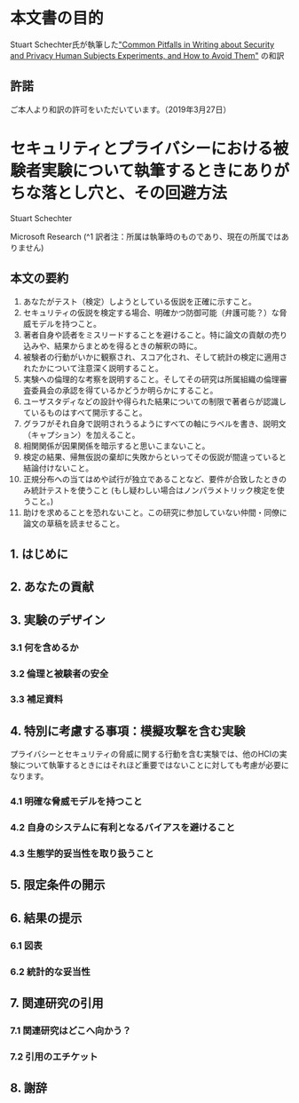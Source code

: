 # 本文書の目的
Stuart Schechter氏が執筆した["Common Pitfalls in Writing about Security and Privacy Human Subjects Experiments, and How to Avoid Them"]( https://www.microsoft.com/en-us/research/publication/common-pitfalls-in-writing-about-security-and-privacy-human-subjects-experiments-and-how-to-avoid-them/) の和訳

## 許諾
ご本人より和訳の許可をいただいています。（2019年3月27日）



# セキュリティとプライバシーにおける被験者実験について執筆するときにありがちな落とし穴と、その回避方法

Stuart Schechter

Microsoft Research (^1 訳者注：所属は執筆時のものであり、現在の所属ではありません)

## 本文の要約

1. あなたがテスト（検定）しようとしている仮説を正確に示すこと。
2. セキュリティの仮説を検定する場合、明確かつ防御可能（弁護可能？）な脅威モデルを持つこと。
3. 著者自身や読者をミスリードすることを避けること。特に論文の貢献の売り込みや、結果からまとめを得るときの解釈の時に。
4. 被験者の行動がいかに観察され、スコア化され、そして統計の検定に適用されたかについて注意深く説明すること。
5. 実験への倫理的な考察を説明すること。そしてその研究は所属組織の倫理審査委員会の承認を得ているかどうか明らかにすること。
6. ユーザスタディなどの設計や得られた結果についての制限で著者らが認識しているものはすべて開示すること。
7. グラフがそれ自身で説明されうるようにすべての軸にラベルを書き、説明文（キャプション）を加えること。
8. 相関関係が因果関係を暗示すると思いこまないこと。
9. 検定の結果、帰無仮説の棄却に失敗からといってその仮説が間違っていると結論付けないこと。
10. 正規分布への当てはめや試行が独立であることなど、要件が合致したときのみ統計テストを使うこと (もし疑わしい場合はノンパラメトリック検定を使うこと。)
11. 助けを求めることを恐れないこと。この研究に参加していない仲間・同僚に論文の草稿を読ませること。

## 1. はじめに

## 2. あなたの貢献

## 3. 実験のデザイン

### 3.1 何を含めるか

### 3.2 倫理と被験者の安全

### 3.3 補足資料

## 4. 特別に考慮する事項：模擬攻撃を含む実験

プライバシーとセキュリティの脅威に関する行動を含む実験では、他のHCIの実験について執筆するときにはそれほど重要ではないことに対しても考慮が必要になります。

### 4.1 明確な脅威モデルを持つこと

### 4.2 自身のシステムに有利となるバイアスを避けること

### 4.3 生態学的妥当性を取り扱うこと

## 5. 限定条件の開示

## 6. 結果の提示

### 6.1 図表

### 6.2 統計的な妥当性

## 7. 関連研究の引用

### 7.1 関連研究はどこへ向かう？

### 7.2 引用のエチケット

## 8. 謝辞

